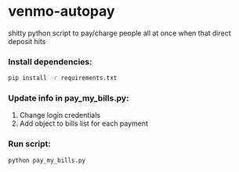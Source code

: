 # venmo-autopay	
shitty python script to pay/charge people all at once when that direct deposit hits	
 ### Install dependencies:	
```bash	
pip install -r requirements.txt	
```	
 ### Update info in pay_my_bills.py:	
1. Change login credentials	
2. Add object to bills list for each payment	
 ### Run script:	
``` bash	
python pay_my_bills.py	
```
